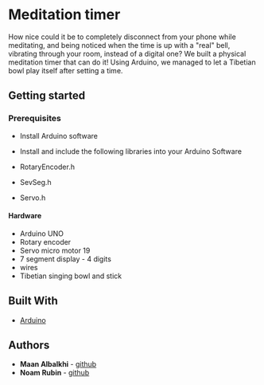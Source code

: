 # Meditation timer 

How nice could it be to completely disconnect from your phone while meditating, and being noticed when the time is up with a "real" bell, vibrating through your room, instead of a digital one? We built a physical meditation timer that can do it! Using Arduino, we managed to let a Tibetian bowl play itself after setting a time. 

## Getting started
### Prerequisites

- Install Arduino software

- Install and include the following libraries into your Arduino Software

- RotaryEncoder.h
- SevSeg.h
- Servo.h

#### Hardware
- Arduino UNO
- Rotary encoder
- Servo micro motor 19
- 7 segment display - 4 digits
- wires
- Tibetian singing bowl and stick

## Built With
- [Arduino](https://www.arduino.cc/)

## Authors
- **Maan Albalkhi** - [github](https://github.com/maanAlbalkhi)
- **Noam Rubin** - [github](https://github.com/noamrubin22)
